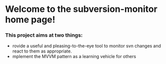 # Welcome to the subversion-monitor home page! #

### This project aims at two things: ###

  * rovide a useful and pleasing-to-the-eye tool to monitor svn changes and react to them as appropriate.
  * mplement the MVVM pattern as a learning vehicle for others